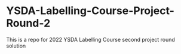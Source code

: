 # YSDA-Labelling-Course-Project-Round-2
This is a repo for 2022 YSDA Labelling Course second project round solution
